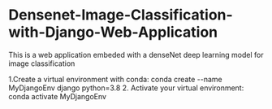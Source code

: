 # Densenet-Image-Classification-with-Django-Web-Application

This is a web application embeded with a denseNet deep learning model for image classification

1.Create a virtual environment with conda:
  conda create --name MyDjangoEnv django python=3.8
2. Activate your virtual environment:
  conda activate MyDjangoEnv
